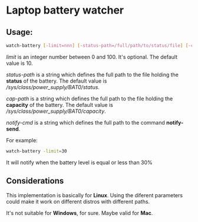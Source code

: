 # Laptop battery watcher

## Usage:

```sh
watch-battery [-limit=nnn] [-status-path=/full/path/to/status/file] [-cap-path=/full/path/to/capacity/file] [-notify-cmd=/full/path/to/notify-send/command]
```

_limit_ is an integer number between 0 and 100. It's optional. The default value is 10.

_status-path_ is a string which defines the full path to the file holding the **status** of the battery. The default value is _/sys/class/power_supply/BAT0/status_.

_cap-path_ is a string which defines the full path to the file holding the **capacity** of the battery. The default value is _/sys/class/power_supply/BAT0/capacity_.

_notify-cmd_ is a string which defines the full path to the command **notify-send**.

For example:

```sh
watch-battery -limit=30
```

It will notify when the battery level is equal or less than 30%

## Considerations

This implementation is basically for **Linux**. Using the diferent parameters could make it work on different distros with different paths.

It's not suitable for **Windows**, for sure. Maybe valid for **Mac**.

